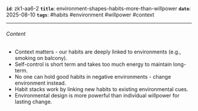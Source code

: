 **`id`**: zk1-aa6-2
**`title`**: environment-shapes-habits-more-than-willpower
**`date`**: 2025-08-10
**`tags`**: #habits #environment #willpower #context

---

###### Content

-   Context matters - our habits are deeply linked to environments (e.g., smoking on balcony).
-   Self-control is short term and takes too much energy to maintain long-term.
-   No one can hold good habits in negative environments - change environment instead.
-   Habit stacks work by linking new habits to existing environmental cues.
-   Environmental design is more powerful than individual willpower for lasting change.
